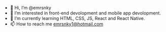 - 👋 Hi, I’m @emrsnky
- 👀 I’m interested in front-end devolopment and mobile app devolopment.
- 🌱 I’m currently learning HTML, CSS, JS, React and React Native.
- 📫 How to reach me emrsnky1@hotmail.com




